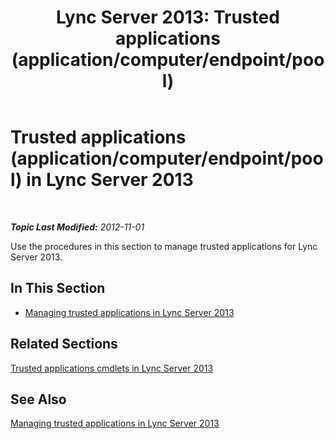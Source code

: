 ﻿---
title: 'Lync Server 2013: Trusted applications (application/computer/endpoint/pool)'
TOCTitle: Trusted applications (application/computer/endpoint/pool)
ms:assetid: 5ec751df-1697-4739-b9e6-f7e23d8c6d54
ms:mtpsurl: https://technet.microsoft.com/en-us/library/JJ688073(v=OCS.15)
ms:contentKeyID: 49733667
ms.date: 07/23/2014
mtps_version: v=OCS.15
---

<div data-xmlns="http://www.w3.org/1999/xhtml">

<div class="topic" data-xmlns="http://www.w3.org/1999/xhtml" data-msxsl="urn:schemas-microsoft-com:xslt" data-cs="http://msdn.microsoft.com/en-us/">

<div data-asp="http://msdn2.microsoft.com/asp">

# Trusted applications (application/computer/endpoint/pool) in Lync Server 2013

</div>

<div id="mainSection">

<div id="mainBody">

<span> </span>

_**Topic Last Modified:** 2012-11-01_

Use the procedures in this section to manage trusted applications for Lync Server 2013.

<div>

## In This Section

  - [Managing trusted applications in Lync Server 2013](lync-server-2013-managing-trusted-applications.md)

</div>

<div>

## Related Sections

[Trusted applications cmdlets in Lync Server 2013](https://docs.microsoft.com/en-us/powershell/module/skype/?view=skype-ps)

</div>

<div>

## See Also


[Managing trusted applications in Lync Server 2013](lync-server-2013-managing-trusted-applications.md)  
  

</div>

</div>

<span> </span>

</div>

</div>

</div>

